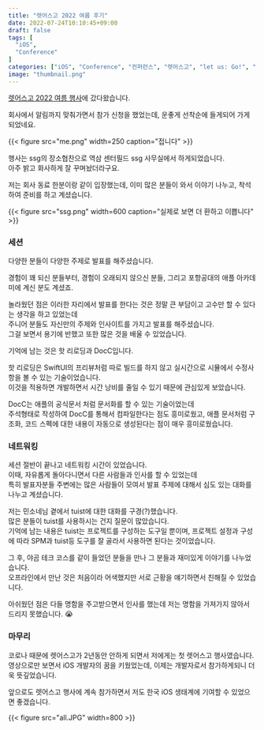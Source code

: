 ```yaml
---
title: "렛어스고 2022 여름 후기"
date: 2022-07-24T10:10:45+09:00
draft: false
tags: [
  "iOS",
  "Conference"
]
categories: ["iOS", "Conference", "컨퍼런스", "렛어스고", "let us: Go!", "2022"]
image: "thumbnail.png"
---
```


[렛어스고 2022 여름 행사](https://let-us-go-2022-summer.vercel.app/)에 갔다왔습니다.

회사에서 알림까지 맞춰가면서 참가 신청을 했었는데, 운좋게 선착순에 들게되어 가게 되었네요.

{{< figure src="me.png" width=250 caption="접니다" >}}

행사는 ssg의 장소협찬으로 역삼 센터필드 ssg 사무실에서 하게되었습니다.  
아주 밝고 화사하게 잘 꾸며놨더라구요.

저는 회사 동료 한분이랑 같이 입장했는데, 이미 많은 분들이 와서 이야기 나누고, 착석하여 준비를 하고 계셨습니다.

{{< figure src="ssg.png" width=600 caption="실제로 보면 더 환하고 이쁩니다" >}}

### 세션

다양한 분들이 다양한 주제로 발표를 해주셨습니다.

경험이 꽤 되신 분들부터, 경험이 오래되지 않으신 분들, 그리고 포항공대의 애플 아카데미에 계신 분도 계셨죠.

놀라웠던 점은 이러한 자리에서 발표를 한다는 것은 정말 큰 부담이고 고수만 할 수 있다는 생각을 하고 있었는데  
주니어 분들도 자신만의 주제와 인사이트를 가지고 발표를 해주셨습니다.  
그걸 보면서 용기에 반했고 또한 많은 것을 배울 수 있었습니다.

기억에 남는 것은 핫 리로딩과 DocC입니다.

핫 리로딩은 SwiftUI의 프리뷰처럼 따로 빌드를 하지 않고 실시간으로 시뮬에서 수정사항을 볼 수 있는 기술이었습니다.  
이것을 적용하면 개발하면서 시간 낭비를 줄일 수 있기 때문에 관심있게 보았습니다.

DocC는 애플의 공식문서 처럼 문서화를 할 수 있는 기술이었는데  
주석형태로 작성하여 DocC를 통해서 컴파일한다는 점도 흥미로웠고, 애플 문서처럼 구조화, 코드 스펙에 대한 내용이 자동으로 생성된다는 점이 매우 흥미로웠습니다.

### 네트워킹

세션 절반이 끝나고 네트워킹 시간이 있었습니다.  
이때, 자유롭게 돌아다니면서 다른 사람들과 인사를 할 수 있었는데  
특히 발표자분들 주변에는 많은 사람들이 모여서 발표 주제에 대해서 심도 있는 대화를 나누고 계셨습니다.

저는 민소네님 곁에서 tuist에 대한 대화를 구경(?)했습니다.  
많은 분들이 tuist를 사용하시는 건지 질문이 많았습니다.  
기억에 남는 내용은 tuist는 프로젝트를 구성하는 도구일 뿐이며, 프로젝트 설정과 구성에 따라 SPM과 tuist등 도구를 잘 골라서 사용하면 된다는 것이었습니다.

 그 후, 야곰 테크 코스를 같이 들었던 분들을 만나 그 분들과 재미있게 이야기를 나누었습니다.  
오프라인에서 만난 것은 처음이라 어색했지만 서로 근황을 얘기하면서 친해질 수 있었습니다.

아쉬웠던 점은 다들 명함을 주고받으면서 인사를 했는데 저는 명함을 가져가지 않아서 드리지 못했습니다. 😭

### 마무리

코로나 때문에 렛어스고가 2년동안 안하게 되면서 저에게는 첫 렛어스고 행사였습니다.  
영상으로만 보면서 iOS 개발자의 꿈을 키웠었는데, 이제는 개발자로서 참가하게되니 더욱 뜻깊었습니다.

앞으로도 렛어스고 행사에 계속 참가하면서 저도 한국 iOS 생태계에 기여할 수 있었으면 좋겠습니다.

{{< figure src="all.JPG" width=800 >}}
